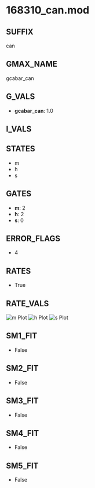 # 168310_can.mod

## SUFFIX

can

## GMAX_NAME

gcabar_can

## G_VALS

- **gcabar_can**: 1.0

## I_VALS


## STATES

- m
- h
- s

## GATES

- **m**: 2
- **h**: 2
- **s**: 0

## ERROR_FLAGS

- 4

## RATES

- True

## RATE_VALS

![m Plot](/Users/pbozelos/Dropbox/icg-Chai-Panos/supermodels/output_markdown_files/Ca/168310_can.mod/images/m.png)
![h Plot](/Users/pbozelos/Dropbox/icg-Chai-Panos/supermodels/output_markdown_files/Ca/168310_can.mod/images/h.png)
![s Plot](/Users/pbozelos/Dropbox/icg-Chai-Panos/supermodels/output_markdown_files/Ca/168310_can.mod/images/s.png)

## SM1_FIT

- False

## SM2_FIT

- False

## SM3_FIT

- False

## SM4_FIT

- False

## SM5_FIT

- False

